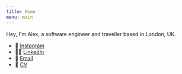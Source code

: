```yaml
---
title: Home
menu: main
---
```


Hey, I'm Alex, a software engineer and traveller based in London, UK.

- 📸 [Instagram](https://instagram.com/a.tsaplev)
- 🧑‍💻 [LinkedIn](https://linkedin.com/in/tsaplev)
- 💌 [Email](mailto:alexander@tsaplev.me)
- 💼 [CV](https://tsaplev.me/cv/Alexander_Tsaplev.pdf)